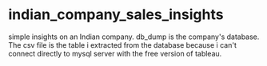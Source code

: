 # indian_company_sales_insights
simple insights on an Indian company.
db_dump is the company's database.
The csv file is the table i extracted from the database because i can't connect directly to mysql server with the free version of tableau.
